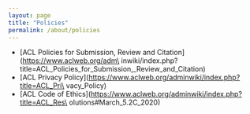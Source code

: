```yaml
---
layout: page
title: "Policies"
permalink: /about/policies
---
```


* [ACL Policies for Submission, Review and Citation](https://www.aclweb.org/adm\
inwiki/index.php?title=ACL_Policies_for_Submission,_Review_and_Citation)
* [ACL Privacy Policy](https://www.aclweb.org/adminwiki/index.php?title=ACL_Pri\
vacy_Policy)
* [ACL Code of Ethics](https://www.aclweb.org/adminwiki/index.php?title=ACL_Res\
olutions#March_5.2C_2020)

